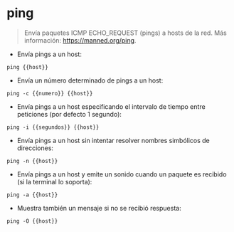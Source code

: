 # ping

> Envía paquetes ICMP ECHO_REQUEST (pings) a hosts de la red.
> Más información: <https://manned.org/ping>.

- Envía pings a un host:

`ping {{host}}`

- Envía un número determinado de pings a un host:

`ping -c {{numero}} {{host}}`

- Envía pings a un host especificando el intervalo de tiempo entre peticiones (por defecto 1 segundo):

`ping -i {{segundos}} {{host}}`

- Envía pings a un host sin intentar resolver nombres simbólicos de direcciones:

`ping -n {{host}}`

- Envía pings a un host y emite un sonido cuando un paquete es recibido (si la terminal lo soporta):

`ping -a {{host}}`

- Muestra también un mensaje si no se recibió respuesta:

`ping -O {{host}}`
